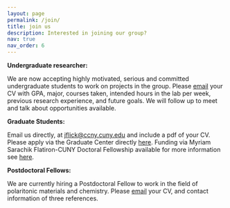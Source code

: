 ```yaml
---
layout: page
permalink: /join/
title: join us
description: Interested in joining our group?
nav: true
nav_order: 6
---
```


**Undergraduate researcher:**


We are now accepting highly motivated, serious and committed undergraduate students to work on projects in the group. Please [email](mailto:jflick@ccny.cuny.edu) your CV with GPA, major, courses taken, intended hours in the lab per week, previous research experience, and future goals. We will follow up to meet and talk about opportunities available.

**Graduate Students:**


Email us directly, at jflick@ccny.cuny.edu and include a pdf of your CV. Please apply via the Graduate Center directly <a href="https://www.gc.cuny.edu/physics">here</a>. Funding via Myriam Sarachik Flatiron-CUNY Doctoral Fellowship available for more information see <a href="https://www.gc.cuny.edu/physics/admissions-and-aid#myriam-sarachik-flatiron-cuny-doctoral-fellowship">here</a>.

**Postdoctoral Fellows:**


We are currently hiring a Postdoctoral Fellow to work in the field of polaritonic materials and chemistry. Please [email](mailto:jflick@ccny.cuny.edu) your CV, and contact information of three references.

